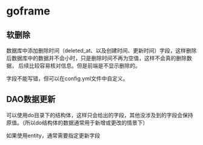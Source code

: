 # goframe

## 软删除

数据库中添加删除时间（deleted_at、以及创建时间、更新时间）字段，这样删除后数据库中的数据并不会小时，只是删除时间不再为空值，这样不会真的删除数据， 后续比较容易核对信息。但是前端是不显示删除的。

字段不能写错，但可以在config.yml文件中自定义。

## DAO数据更新

可以使用do目录下的结构体，这样只会给出的字段，其他没涉及到的字段会保持原值。（所以do结构体的数据通常用于新增或更改的情景下）

如果使用entity，通常需要指定更新字段